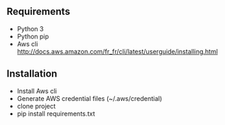 ## Requirements
 - Python 3
 - Python pip
 - Aws cli 
 http://docs.aws.amazon.com/fr_fr/cli/latest/userguide/installing.html
 
 
## Installation
 - Install Aws cli
 - Generate AWS credential files (~/.aws/credential)
 - clone project
 - pip install requirements.txt
 